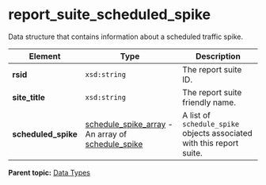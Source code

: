# report_suite_scheduled_spike

Data structure that contains information about a scheduled traffic spike.

|Element|Type|Description|
|-------|----|-----------|
| **rsid** | `xsd:string` | The report suite ID. |
| **site_title** | `xsd:string` | The report suite friendly name. |
| **scheduled_spike** | [schedule_spike_array](r_schedule_spike_array.md#) - An array of [schedule_spike](r_schedule_spike.md#) | A list of `schedule_spike` objects associated with this report suite. |

**Parent topic:** [Data Types](../data_types/c_datatypes.md)

